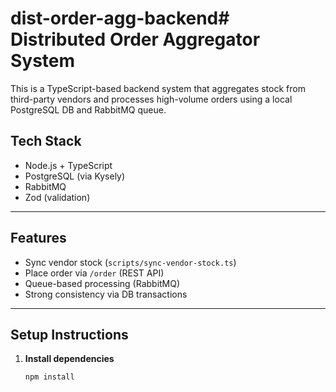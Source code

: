 # dist-order-agg-backend# Distributed Order Aggregator System

This is a TypeScript-based backend system that aggregates stock from third-party vendors and processes high-volume orders using a local PostgreSQL DB and RabbitMQ queue.

## Tech Stack

- Node.js + TypeScript
- PostgreSQL (via Kysely)
- RabbitMQ
- Zod (validation)

---

## Features

- Sync vendor stock (`scripts/sync-vendor-stock.ts`)
- Place order via `/order` (REST API)
- Queue-based processing (RabbitMQ)
- Strong consistency via DB transactions

---

## Setup Instructions

1. **Install dependencies**
   ```bash
   npm install
   ```
